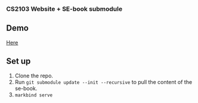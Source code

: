 ### CS2103 Website + SE-book submodule

## Demo
[Here](https://markbind.github.io/cs2103-website/)

## Set up
1. Clone the repo.
2. Run `git submodule update --init --recursive` to pull the content of the se-book.
3. `markbind serve`
